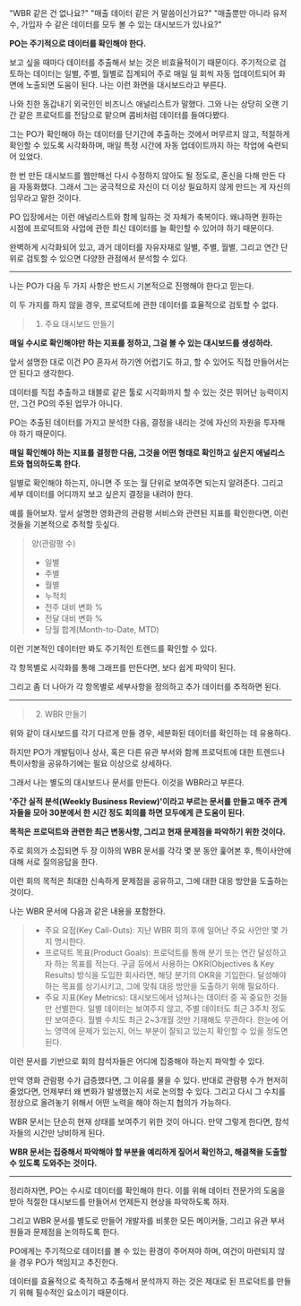 "WBR 같은 건 없나요?"
"매출 데이터 같은 거 말씀이신가요?"
"매출뿐만 아니라 유저 수, 가입자 수 같은 데이터를 모두 볼 수 있는 대시보드가 있나요?"

**PO는 주기적으로 데이터를 확인해야 한다.**

보고 싶을 때마다 데이터를 추출해서 보는 것은 비효율적이기 때문이다. 주기적으로 검토하는 데이터는 일별, 주별, 월별로 집계되어 주로 매일 일 회씩 자동 업데이트되어 화면에 노출되면 도움이 된다. 나는 이런 화면을 대시보드라고 부른다.

나와 친한 동갑내기 외국인인 비즈니스 애널리스트가 말했다. 그와 나는 상당히 오랜 기간 같은 프로덕트를 전담으로 맡으며 콤비처럼 데이터를 들여다봤다.

그는 PO가 확인해야 하는 데이터를 단기간에 추출하는 것에서 머무르지 않고, 적절하게 확인할 수 있도록 시각화하며, 매일 특정 시간에 자동 업데이트까지 하는 작업에 숙련되어 있었다.

한 번 만든 대시보드를 웹만해선 다시 수정하지 않아도 될 정도로, 혼신을 다해 만든 다음 자동화했다. 그래서 그는 궁극적으로 자신이 더 이상 필요하지 않게 만드는 게 자신의 임무라고 말한 것이다.

PO 입장에서는 이런 애널리스트와 함께 일하는 것 자체가 축복이다. 왜냐하면 원하는 시점에 프로덕트와 사업에 관한 최신 데이터를 늘 확인할 수 있어야 하기 때문이다.

완벽하게 시각화되어 있고, 과거 데이터를 자유자재로 일별, 주별, 월별, 그리고 연간 단위로 검토할 수 있으면 다양한 관점에서 분석할 수 있다.

---

나는 PO가 다음 두 가지 사항은 반드시 기본적으로 진행해야 한다고 믿는다.

이 두 가지를 하지 않을 경우, 프로덕트에 관한 데이터를 효율적으로 검토할 수 없다.

> 1. 주요 대시보드 만들기

**매일 수시로 확인해야만 하는 지표를 정하고, 그걸 볼 수 있는 대시보드를 생성하라.**

앞서 설명한 대로 이건 PO 혼자서 하기엔 어렵기도 하고, 할 수 있어도 직접 만들어서는 안 된다고 생각한다.

데이터를 직접 추출하고 태블로 같은 툴로 시각화까지 할 수 있는 것은 뛰어난 능력이지만, 그건 PO의 주된 업무가 아니다.

PO는 추출된 데이터를 가지고 분석한 다음, 결정을 내리는 것에 자신의 자원을 투자해야 하기 때문이다.

**매일 확인해야 하는 지표를 결정한 다음, 그것을 어떤 형태로 확인하고 싶은지 애널리스트와 협의하도록 한다.**

일별로 확인해야 하는지, 아니면 주 또는 월 단위로 보여주면 되는지 알려준다. 그리고 세부 데이터를 어디까지 보고 싶은지 결정을 내려야 한다.

예를 들어보자. 앞서 설명한 영화관의 관람평 서비스와 관련된 지표를 확인한다면, 이런 것들을 기본적으로 추적할 듯싶다.

> 양(관람평 수)
> - 일별
> - 주별
> - 월별
> - 누적치
> - 전주 대비 변화 %
> - 전달 대비 변화 %
> - 당월 합계(Month-to-Date, MTD)

이런 기본적인 데이터만 봐도 주기적인 트렌드를 확인할 수 있다.

각 항목별로 시각화를 통해 그래프를 만든다면, 보다 쉽게 파악이 된다.

그리고 좀 더 나아가 각 항목별로 세부사항을 정의하고 추가 데이터를 추적하면 된다.

---

> 2. WBR 만들기

위와 같이 대시보드를 각기 다르게 만들 경우, 세분화된 데이터를 확인하는 데 유용하다.

하지만 PO가 개발팀이나 상사, 혹은 다른 유관 부서와 함께 프로덕트에 대한 트렌드나 특이사항을 공유하기에는 필요 이상으로 상세하다.

그래서 나는 별도의 대시보드나 문서를 만든다. 이것을 WBR라고 부른다.

**'주간 실적 분석(Weekly Business Review)'이라고 부르는 문서를 만들고 매주 관계자들을 모아 30분에서 한 시간 정도 회의를 하면 모두에게 큰 도움이 된다.**

**목적은 프로덕트와 관련한 최근 변동사항, 그리고 현재 문제점을 파악하기 위한 것이다.**

주로 회의가 소집되면 두 장 이하의 WBR 문서를 각각 몇 분 동안 훑어본 후, 특이사안에 대해 서로 질의응답을 한다.

이런 회의 목적은 최대한 신속하게 문제점을 공유하고, 그에 대한 대응 방안을 도출하는 것이다.

나는 WBR 문서에 다음과 같은 내용을 포함한다.

> - 주요 요점(Key Call-Outs): 지난 WBR 회의 후에 일어난 주요 사안만 몇 가지 명시한다.
> - 프로덕트 목표(Product Goals): 프로덕트를 통해 분기 또는 연간 달성하고자 하는 목표를 적는다. 구글 등에서 사용하는 OKR(Objectives & Key Results) 방식을 도입한 회사라면, 해당 분기의 OKR을 기입한다. 달성해야 하는 목표를 상기시키고, 그에 맞춰 대응 방안을 도출하기 위해 필요하다.
> - 주요 지표(Key Metrics): 대시보드에서 넘쳐나는 데이터 중 꼭 중요한 것들만 선별한다. 일별 데이터는 보여주지 않고, 주별 데이터도 최근 3주치 정도만 보여준다. 월별 수치도 최근 2~3개월 것만 기재해도 무관하다. 한눈에 어느 영역에 문제가 있는지, 어느 부분이 잘되고 있는지 확인할 수 있을 정도면 된다.

이런 문서를 기반으로 회의 참석자들은 어디에 집중해야 하는지 파악할 수 있다.

만약 영화 관람평 수가 급증했다면, 그 이유를 물을 수 있다. 반대로 관람평 수가 현저히 줄었다면, 언제부터 왜 변화가 발생했는지 서로 논의할 수 있다. 그리고 다시 그 수치를 정상으로 올려놓기 위해서 어떤 노력을 해야 하는지 협의가 가능하다.

WBR 문서는 단순히 현재 상태를 보여주기 위한 것이 아니다. 만약 그렇게 한다면, 참석자들의 시간만 낭비하게 된다.

**WBR 문서는 집중해서 파악해야 할 부분을 예리하게 짚어서 확인하고, 해결책을 도출할 수 있도록 도와주는 것이다.**

---

정리하자면, PO는 수시로 데이터를 확인해야 한다. 이를 위해 데이터 전문가의 도움을 받아 적절한 대시보드를 만들어서 언제든지 현상을 파악하도록 하자.

그리고 WBR 문서를 별도로 만들어 개발자를 비롯한 모든 메이커들, 그리고 유관 부서원들과 문제점을 논의하도록 한다.

PO에게는 주기적으로 데이터를 볼 수 있는 환경이 주어져야 하며, 여건이 마련되지 않을 경우 PO가 책임지고 추진한다.

데이터를 효율적으로 축적하고 추출해서 분석까지 하는 것은 제대로 된 프로덕트를 만들기 위해 필수적인 요소이기 때문이다.
